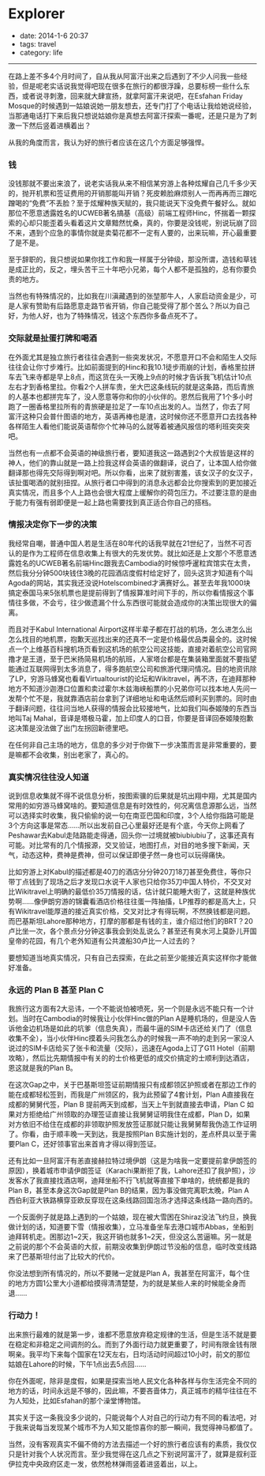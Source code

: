 # Explorer

- date: 2014-1-6 20:37
- tags: travel
- category: life

-------------------

在路上差不多4个月时间了，自从我从阿富汗出来之后遇到了不少人问我一些经验，但是呢老实话说我觉得吧现在很多在旅行的都很浮躁，总要标榜一些什么东西，或者说寻刺激，回来就大肆宣扬，就拿阿富汗来说吧，在Esfahan Friday Mosque的时候遇到一姑娘说她一朋友想去，还专门打了个电话让我给她说经验，当那通电话打下来后我只想说姑娘你是真想去阿富汗探索一番呢，还是只是为了刺激一下然后竖着进横着出？

从我的角度而言，我认为好的旅行者应该在这几个方面足够强悍。

### 钱

没钱那就不要出来浪了，说老实话我从来不相信某穷游上各种炫耀自己几千多少天的，抛开机票和签证费用的开销那能叫开销？死皮赖脸麻烦别人一而再再而三蹭吃蹭喝的“免费”不丢脸？至于炫耀种族天赋的，我只能说天下没免费午餐好么。就如那位不愿意透露姓名的UCWEB著名搞基（高级）前端工程师Hinc，怀揣着一颗探索的心却只能歪着头看着这片文章黯然忧桑，真的，你要是没钱呢，别说玩崩了回不来，遇到个应急的事情你就是卖菊花都不一定有人要的，出来玩嘛，开心最重要了是不是。

至于辞职的，我只想说如果你找工作和我一样属于分钟级，那没所谓，造钱和草钱是成正比的，反之，埋头苦干三十年吧小兄弟，每个人都不是孤独的，总有你要负责的地方。

当然也有特殊情况的，比如我在川滇藏遇到的张堃那牛人，人家启动资金是少，可是人家有赞助有后路愿意走路节省开销，你自己能受得了那个苦么？所以为自己好，为他人好，也为了特殊情况，钱这个东西你多备点死不了。

### 交际就是扯蛋打牌和喝酒

在外面尤其是独立旅行者往往会遇到一些突发状况，不愿意开口不会和陌生人交际往往会让你寸步难行。比如前面提到的Hinc和我10.1徒步雨崩的计划，香格里拉拼车去飞来寺都是早上8点，而这货在头一天晚上9点的时候才告诉我飞机估计10点左右才到香格里拉。你看2个人拼车贵，坐大巴这条线玩的就是这条路，而后青旅的人基本也都拼完车了，没人愿意等你和你的小伙伴的。恩然后我用了1个多小时跑了一圈香格里拉所有的青旅硬是拉足了一车10点出发的人。当然了，你去了阿富汗这种只会普什图语的地方，英语再棒也是渣，这时候你还不愿意开口去找各种各样陌生人看他们能说英语帮你个忙神马的么就等着被通风报信的塔利班突突突吧。

当然也有一点都不会英语的神级旅行者，要知道我这一路遇到2个大叔皆是这样的神人，他们的靠山就是一路上捡我这样会英语的做翻译，说白了，让本国人给你做翻译那也得先交际得到啊对吧。所以你看，出来了就别害羞，该女汉子的女汉子，该扯蛋喝酒的就别扭捏。从旅行者口中得到的消息永远都会比你搜索到的更加接近真实情况，而且多个人上路也会很大程度上缓解你的荷包压力。不过要注意的是由于能力有强有弱即便是一起上路也需要找到真正适合你自己的搭档。

### 情报决定你下一步的决策

我经常自嘲，普通中国人若是生活在80年代的话我早就在21世纪了，当然不可否认的是作为工程师在信息收集上有很大的先发优势。就比如还是上文那个不愿意透露姓名的UCWEB著名前端Hinc跟我去Cambodia的时候惊呼暹粒宾馆实在太贵，然后我分分钟500块钱住3晚的花园酒店度假村给定好了，回头这货才知道有个叫Agoda的网站，其实我还没说Hotelscombined才满赛好么。甚至去年我1000块搞定泰国马来5张机票也是提前得到了情报算准时间下手的，所以你看情报这个事情往多做，不会亏，往少做遗漏个什么东西很可能就会造成你的决策出现很大的偏离。

而且对于Kabul International Airport这样半辈子都在打战的机场，怎么进怎么出怎么找目的地机票，抱歉天巡找出来的还真不一定是价格最优品类最全的。这时候点一个上维基百科搜机场页看到这机场的航空公司这技能，直接对着航空公司官网撸才是王道，至于巴米扬简易机场的航班，人家塔台都是在集装箱里面就不要指望能通过互联网得到太多消息了，得多跑航空公司和旅游代理问情况。目的地资讯除了LP，穷游马蜂窝也看看Virtualtourist的论坛和Wikitravel，再不济，在迪拜那种地方不知道沙迦港口位置和卖过霍尔木兹海峡船票的小兄弟你可以找本地人先问一发帮个忙不是，我就靠酒店前台拿到了详细地址和电话然后顺利买到票的。同时由于翻译问题，往往问当地人获得的情报会比较接地气，比如我们叫泰姬陵的东西当地叫Taj Mahal，音译是塔极马霍，加上印度人的口音，你要是音译回泰姬陵抱歉这决策是没法做了出门左拐回新德里吧。

在任何非自己主场的地方，信息的多少对于你做下一步决策而言是非常重要的，要是嘛都不会收集，别出老家了，真心的。

### 真实情况往往没人知道

说到信息收集就不得不说信息分析，按图索骥的后果就是坑出翔中翔，尤其是国内常用的如穷游马蜂窝啥的。要知道信息是有时效性的，何况离信息源那么远，当然可以选择实时收集，我只偷偷的说一句在南亚巴国和印度，3个人给你指路可能是3个方向这事是常态……所以出发前自己心里最好还是有个底，今天你上网看了Peshawar去Kabul走陆路能走得通，回头你一过境就被biubiubiu了，这事还真有可能。对比常有的几个情报源，交叉验证，地图打点，对目的地多搜下新闻，天气，动态这种，费神是费神，但可以保证即便孑然一身也可以玩得痛快。

比如穷游上对Kabul的描述都是40刀的酒店分分钟20刀18刀甚至免费住，等你只带丁点钱到了现场之后才发现口水说干人家也只给你35刀中国人特价，不交叉对比Wikitravel上明确的最低价35刀情报的话，估计就只能睡大街了，这就是种族优势啊……像伊朗穷游的锦囊看酒店价格往往蛋一阵抽搐，LP推荐的都是高大上，只有Wikitravel能厚道的接近真实价格，交叉对比才有得玩啊，不然换钱都是问题。而巴基斯坦Lahore那种地方，打摩的那都是有钱的主，谁介绍过他们的BRT？20卢比坐一次，各个景点分分钟这事我会到处乱说么？甚至还有臭水河上莫卧儿开国皇帝的花园，有几个老外知道有公共渡船30卢比一人过去的？

要想知道当地真实情况，只有自己去探索，在此之前至少能接近真实这样你才能做好准备。

### 永远的 Plan B 甚至 Plan C

我旅行这方面有2大忌讳，一个不能说怕被喷死，另一个则是永远不能只有一个计划。当时在Cambodia的时候我让小伙伴Hinc做的Plan A是睡机场的，但是没人告诉他金边机场是如此的坑爹（信息失真），而最牛逼的SIM卡店还给关门了（信息收集不全），当小伙伴Hinc摸着头问我怎么办的时候我一声不响的走到另一家没人说过的SIM卡店给买了张卡和流量（交际），迅速在Agoda上订了G11 Hotel（前期攻略），然后比先期情报中有关的的士价格更低的成交价搞定的士顺利到达酒店，恩这就是我的Plan B。

在这次Gap之中，关于巴基斯坦签证前期情报只有成都领区护照或者在那边工作的能在成都轻松签到，而我是广州领区的，我为此预留了4套计划，Plan A直接我在成都的舅舅代签，Plan B 提前两天到成都，当天上午到就直接去申请，Plan C 如果对方拒绝给广州领取的办理签证直接让我舅舅证明我住在成都，Plan D，如果对方依旧不给住在成都的非领取护照发放签证那就只能让我舅舅帮我伪造工作证明了。你看，由于顺丰晚一天到达，我是按照Plan B实施计划的，差点杯具以至于需要Plan C，还好领事官出来首肯才得以得到签证。

还有比如一旦阿富汗有恙直接赫拉特过境伊朗（这是为啥我一定要提前拿伊朗签的原因），换着城市申请伊朗签证（Karachi果断拒了我，Lahore还扣了我护照），沙发客水了我直接找酒店啊，迪拜坐船不行飞机就等直接下单啥的，统统都是我的Plan B，甚至本身这次Gap就是Plan B的结果，因为事没做完离职太晚，Plan A 西伯利亚大铁路横穿亚欧反穿现在这条线路回国泡汤才选择这条线路一路向西的。

一个反面例子就是路上遇到的一个姑娘，现在被大雪困在Shiraz没法飞约旦，换我做计划的话，知道要下雪（情报收集），立马准备坐车去港口城市Abbas，坐船到迪拜转机走。困那边1~2天，我这开销也就多1~2天，但没这么苦逼嘛。另一就是之前说的那个不会英语的大叔，前期没收集到伊朗过节没船的信息，临时改变线路来了巴基斯坦付出了比较大的代价。

你没法想到所有情况的，所以不要赌一定就是Plan A，我甚至在阿富汗，每个住的地方方圆1公里大小道都给摸得清清楚楚，为的就是某些人来的时候能全身而退……

### 行动力！

出来旅行最难的就是第一步，谁都不愿意放弃稳定规律的生活，但是生活不就是要在稳定和非稳定之间调剂的么。而到了外面行动力就更重要了，时间有限金钱有限啊亲。我平均下来每个国家在12天左右，日均活动时间超过10小时，前文的那位姑娘在Lahore的时候，下午1点出去5点回……

你在外面呢，除非是度假，如果是探索当地人民文化各种各样与你生活完全不同的地方的话，时间永远是不够的，因此嘛，不要吝啬体力，真正城市的精华往往在不为人知处，比如Esfahan的那个澡堂博物馆。

其实关于这一条我没多少说的，只能说每个人对自己的行动力有不同的看法吧，对于我来说每当发现某个城市不为人知又能惊喜你的那一瞬间，我觉得神马都值了。

当然，没有客观真实不偏不倚的方法去描述一个好的旅行者应该有的素质，我仅仅只是针对我个人状况而言。至少我觉得在这几点之下别说阿富汗了，就算是叙利亚伊拉克中央政府区走一发，依然枪林弹雨竖着进竖着出，以上。
